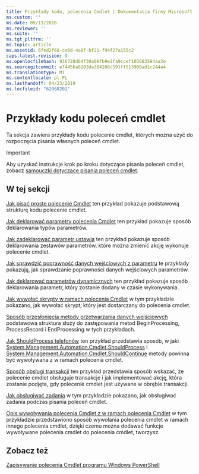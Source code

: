 ```yaml
---
title: Przykłady kodu, polecenia Cmdlet | Dokumentacja firmy Microsoft
ms.custom: ''
ms.date: 09/13/2016
ms.reviewer: ''
ms.suite: ''
ms.tgt_pltfrm: ''
ms.topic: article
ms.assetid: 6fed2f68-ce6d-4a8f-bf21-f94f27a155c2
caps.latest.revision: 9
ms.openlocfilehash: 936728d64f30a08fb9e2fa9ccef103683594aa3e
ms.sourcegitcommit: e7445ba8203da304286c591ff513900ad1c244a4
ms.translationtype: MT
ms.contentlocale: pl-PL
ms.lasthandoff: 04/23/2019
ms.locfileid: "62068202"
---
```

# <a name="examples-of-cmdlet-code"></a>Przykłady kodu poleceń cmdlet

Ta sekcja zawiera przykłady kodu polecenie cmdlet, których można użyć do rozpoczęcia pisania własnych poleceń cmdlet.

> [!IMPORTANT]
> Aby uzyskać instrukcje krok po kroku dotyczące pisania poleceń cmdlet, zobacz [samouczki dotyczące pisania poleceń cmdlet](./tutorials-for-writing-cmdlets.md).

## <a name="in-this-section"></a>W tej sekcji

[Jak pisać proste polecenie Cmdlet](./how-to-write-a-simple-cmdlet.md) ten przykład pokazuje podstawową strukturę kodu polecenie cmdlet.

[Jak deklarować parametry polecenia Cmdlet](./how-to-declare-cmdlet-parameters.md) ten przykład pokazuje sposób deklarowania typów parametrów.

[Jak zadeklarować parametr ustawia](./how-to-declare-parameter-sets.md) ten przykład pokazuje sposób deklarowania zestawów parametrów, które można zmienić akcję wykonuje polecenie cmdlet.

[Jak sprawdzić poprawność danych wejściowych z parametru](./how-to-validate-parameter-input.md) te przykłady pokazują, jak sprawdzanie poprawności danych wejściowych parametrów.

[Jak deklarować parametrów dynamicznych](./how-to-declare-dynamic-parameters.md) ten przykład pokazuje sposób deklarowania parametr, który zostanie dodany w czasie wykonywania.

[Jak wywołać skrypty w ramach polecenia Cmdlet](./how-to-invoke-scripts-within-a-cmdlet.md) w tym przykładzie pokazano, jak wywołać skrypt, który jest dostarczany do polecenia cmdlet.

[Sposób przesłonięcia metody przetwarzania danych wejściowych](./how-to-override-input-processing-methods.md) podstawowa struktura służy do zastępowania metod BeginProcessing, ProcessRecord i EndProcessing w tych przykładach.

[Jak ShouldProcess telefonów](./how-to-request-confirmations.md) ten przykład przedstawia sposób, w jaki [System.Management.Automation.Cmdlet.ShouldProcess](/dotnet/api/System.Management.Automation.Cmdlet.ShouldProcess) i [System.Management.Automation.Cmdlet.ShouldContinue](/dotnet/api/System.Management.Automation.Cmdlet.ShouldContinue) metody powinna być wywoływana z w ramach polecenia cmdlet.

[Sposób obsługi transakcji](./how-to-support-transactions.md) ten przykład przedstawia sposób wskazać, że polecenie cmdlet obsługuje transakcje i jak implementować akcję, która zostanie podjęta, gdy polecenie cmdlet jest używane w obrębie transakcji.

[Jak obsługiwać zadania](./how-to-support-jobs.md) w tym przykładzie pokazano, jak obsługiwać zadania podczas pisania poleceń cmdlet.

[Opis wywoływania polecenia Cmdlet z w ramach polecenia Cmdlet](./how-to-invoke-a-cmdlet-from-within-a-cmdlet.md) w tym przykładzie przedstawiono sposób wywołania polecenia cmdlet w ramach innego polecenia cmdlet, dzięki czemu można dodawać funkcje wywoływane polecenia cmdlet do polecenia cmdlet, tworzysz.

## <a name="see-also"></a>Zobacz też

[Zapisywanie polecenia Cmdlet programu Windows PowerShell](./writing-a-windows-powershell-cmdlet.md)
